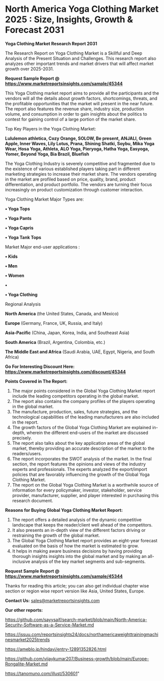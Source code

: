 # North America Yoga Clothing Market 2025 : Size, Insights, Growth & Forecast 2031

<strong>Yoga Clothing Market Research Report 2031</strong>

The Research Report on Yoga Clothing Market is a Skillful and Deep Analysis of the Present Situation and Challenges. This research report also analyzes other important trends and market drivers that will affect market growth over 2025-2031.

<strong>Request Sample Report @ <a href=https://www.marketreportsinsights.com/sample/45344>https://www.marketreportsinsights.com/sample/45344</a></strong>

This Yoga Clothing market report aims to provide all the participants and the vendors will all the details about growth factors, shortcomings, threats, and the profitable opportunities that the market will present in the near future. The report also features the revenue share, industry size, production volume, and consumption in order to gain insights about the politics to contest for gaining control of a large portion of the market share.

Top Key Players in the Yoga Clothing Market:

<strong>Lululemon athletica, Cozy Orange, SOLOW, Be present, ANJALI, Green Apple, Inner Waves, Lily Lotus, Prana, Shining Shatki, Soybu, Mika Yoga Wear, Hosa Yoga, Athleta, ALO Yoga, Pieryoga, Hatha Yoga, Easyoga, Yomer, Beyond Yoga, Bia Brazil, Bluefish</strong>

The Yoga Clothing Industry is severely competitive and fragmented due to the existence of various established players taking part in different marketing strategies to increase their market share. The vendors operating in the market are profiled based on price, quality, brand, product differentiation, and product portfolio. The vendors are turning their focus increasingly on product customization through customer interaction.

Yoga Clothing Market Major Types are:

<strong>•  Yoga Tops

•  Yoga Pants

•  Yoga Capris

•  Yoga Tank Tops</strong>

Market Major end-user applications :

<strong>•  Kids

•  Men

•  Women

•  

•  Yoga Clothing</strong>

Regional Analysis

</u><strong><b>North America</b></strong> (the United States, Canada, and Mexico)

<strong><b>Europe </b></strong>(Germany, France, UK, Russia, and Italy)

<strong><b>Asia-Pacific</b></strong> (China, Japan, Korea, India, and Southeast Asia)

<strong><b>South America</b></strong> (Brazil, Argentina, Colombia, etc.)

<strong><b>The Middle East and Africa</b></strong> (Saudi Arabia, UAE, Egypt, Nigeria, and South Africa)

<strong>Go For Interesting Discount Here: <a href=https://www.marketreportsinsights.com/discount/45344>https://www.marketreportsinsights.com/discount/45344</a></strong>

<strong>Points Covered in The Report:</strong>
<ol>
  <li>The major points considered in the Global Yoga Clothing Market report include the leading competitors operating in the global market.</li>
  <li>The report also contains the company profiles of the players operating in the global market.</li>
  <li>The manufacture, production, sales, future strategies, and the technological capabilities of the leading manufacturers are also included in the report.</li>
  <li>The growth factors of the Global Yoga Clothing Market are explained in-depth, wherein the different end-users of the market are discussed precisely.</li>
  <li>The report also talks about the key application areas of the global market, thereby providing an accurate description of the market to the readers/users.</li>
  <li>The report incorporates the SWOT analysis of the market. In the final section, the report features the opinions and views of the industry experts and professionals. The experts analyzed the export/import policies that are favorably influencing the growth of the Global Yoga Clothing Market.</li>
  <li>The report on the Global Yoga Clothing Market is a worthwhile source of information for every policymaker, investor, stakeholder, service provider, manufacturer, supplier, and player interested in purchasing this research document.</li>
</ol>
<strong>Reasons for Buying Global Yoga Clothing Market Report:</strong>

<ol>
  <li>The report offers a detailed analysis of the dynamic competitive landscape that keeps the reader/client well ahead of the competitors.</li>
  <li>It also presents an in-depth view of the different factors driving or restraining the growth of the global market.</li>
  <li>The Global Yoga Clothing Market report provides an eight-year forecast evaluated on the basis of how the market is estimated to grow.</li>
  <li>It helps in making aware business decisions by having providing thorough insights insights into the global market and by making an all-inclusive analysis of the key market segments and sub-segments.</li>
</ol>
<strong>Request Sample Report @ <a href=https://www.marketreportsinsights.com/sample/45344>https://www.marketreportsinsights.com/sample/45344</a></strong>


Thanks for reading this article; you can also get individual chapter wise section or region wise report version like Asia, United States, Europe.

<strong>Contact Us:</strong>
sales@marketreportsinsights.com

<strong>Our other reports:</strong>

<a href=https://github.com/sayysaif/search-market/blob/main/North-America-Security-Software-as-a-Service-Market.md>https://github.com/sayysaif/search-market/blob/main/North-America-Security-Software-as-a-Service-Market.md</a>

<a href=https://issuu.com/reportsinsights24/docs/northamericaweighttrainingmachinesmarket2025trends>https://issuu.com/reportsinsights24/docs/northamericaweighttrainingmachinesmarket2025trends</a>

<a href=https://ameblo.jp/hindavi/entry-12891352826.html>https://ameblo.jp/hindavi/entry-12891352826.html</a>

<a href=https://github.com/vijaykumar207/Business-growth/blob/main/Europe-Rongalite-Market.md>https://github.com/vijaykumar207/Business-growth/blob/main/Europe-Rongalite-Market.md</a>

<a href=https://tanomuno.com/illust/530601>https://tanomuno.com/illust/530601</a>"
